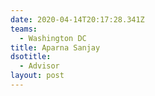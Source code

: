 ```yaml
---
date: 2020-04-14T20:17:28.341Z
teams:
  - Washington DC
title: Aparna Sanjay
dsotitle:
  - Advisor
layout: post
---
```

